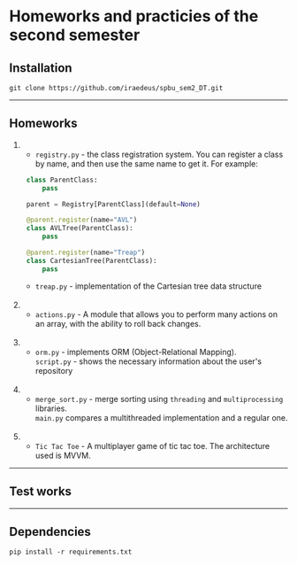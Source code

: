 # Homeworks and practicies of the second semester

## Installation
```commandline
git clone https://github.com/iraedeus/spbu_sem2_DT.git
```
---
## Homeworks

1. - ``registry.py`` - the class registration system. You can register a class by name, and then use the same name to get it. For example:
   ```python
    class ParentClass:
        pass

    parent = Registry[ParentClass](default=None)

    @parent.register(name="AVL")
    class AVLTree(ParentClass):
        pass

    @parent.register(name="Treap")
    class CartesianTree(ParentClass):
        pass
   ```
   - ``treap.py`` - implementation of the Cartesian tree data structure  
&nbsp;
2. - ``actions.py`` - A module that allows you to perform many actions on an array, with the ability to roll back changes.  
&nbsp;
3. - ``orm.py``  - implements ORM (Object-Relational Mapping). <br/> ``script.py`` - shows the necessary information about the user's repository  
&nbsp;
4. - ``merge_sort.py`` - merge sorting using ``threading`` and ``multiprocessing`` libraries. <br/> ``main.py`` compares a multithreaded implementation and a regular one.  
&nbsp;
5. - ``Tic Tac Toe`` - A multiplayer game of tic tac toe. The architecture used is MVVM.

---
## Test works

---
## Dependencies
```commandline
pip install -r requirements.txt
```